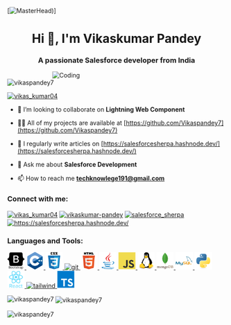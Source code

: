 [![MasterHead](https://www.google.com/imgres?imgurl=https%3A%2F%2Fqrsolutions.com.au%2Fwp-content%2Fuploads%2F2022%2F01%2FSalesforce-Developer-Experience-1.jpg&tbnid=_gRO0TVQwENExM&vet=10CDsQMyiAAWoXChMI8O-KuZTg_gIVAAAAAB0AAAAAEAM..i&imgrefurl=https%3A%2F%2Fqrsolutions.com.au%2Fsalesforce-developer-experience-1-jpg%2F&docid=C3Qeax9W9db-nM&w=1920&h=1080&q=salesforce%20developer&ved=0CDsQMyiAAWoXChMI8O-KuZTg_gIVAAAAAB0AAAAAEAM))]



<h1 align="center">Hi 👋, I'm Vikaskumar Pandey</h1>
<h3 align="center">A passionate Salesforce developer from India</h3>
<img align="right" alt="Coding" width="400" src="https://cdn.dribbble.com/users/1162077/screenshots/3848914/programmer.gif" >
<p align="left"> <img src="https://komarev.com/ghpvc/?username=vikaspandey7&label=Profile%20views&color=0e75b6&style=flat" alt="vikaspandey7" /> </p>

<p align="left"> <a href="https://twitter.com/vikas_kumar04" target="blank"><img src="https://img.shields.io/twitter/follow/vikas_kumar04?logo=twitter&style=for-the-badge" alt="vikas_kumar04" /></a> </p>

- 👯 I’m looking to collaborate on **Lightning Web Component**

- 👨‍💻 All of my projects are available at [https://github.com/Vikaspandey7](https://github.com/Vikaspandey7)

- 📝 I regularly write articles on [https://salesforcesherpa.hashnode.dev/](https://salesforcesherpa.hashnode.dev/)

- 💬 Ask me about **Salesforce Development**

- 📫 How to reach me **techknowlege191@gmail.com**

<h3 align="left">Connect with me:</h3>
<p align="left">
<a href="https://twitter.com/vikas_kumar04" target="blank"><img align="center" src="https://raw.githubusercontent.com/rahuldkjain/github-profile-readme-generator/master/src/images/icons/Social/twitter.svg" alt="vikas_kumar04" height="30" width="40" /></a>
<a href="https://linkedin.com/in/vikaskumar-pandey" target="blank"><img align="center" src="https://raw.githubusercontent.com/rahuldkjain/github-profile-readme-generator/master/src/images/icons/Social/linked-in-alt.svg" alt="vikaskumar-pandey" height="30" width="40" /></a>
<a href="https://instagram.com/salesforce_sherpa" target="blank"><img align="center" src="https://raw.githubusercontent.com/rahuldkjain/github-profile-readme-generator/master/src/images/icons/Social/instagram.svg" alt="salesforce_sherpa" height="30" width="40" /></a>
<a href="https://hashnode.com/https://salesforcesherpa.hashnode.dev/" target="blank"><img align="center" src="https://raw.githubusercontent.com/rahuldkjain/github-profile-readme-generator/master/src/images/icons/Social/hashnode.svg" alt="https://salesforcesherpa.hashnode.dev/" height="30" width="40" /></a>
</p>

<h3 align="left">Languages and Tools:</h3>
<p align="left"> <a href="https://getbootstrap.com" target="_blank" rel="noreferrer"> <img src="https://raw.githubusercontent.com/devicons/devicon/master/icons/bootstrap/bootstrap-plain-wordmark.svg" alt="bootstrap" width="40" height="40"/> </a> <a href="https://www.w3schools.com/cpp/" target="_blank" rel="noreferrer"> <img src="https://raw.githubusercontent.com/devicons/devicon/master/icons/cplusplus/cplusplus-original.svg" alt="cplusplus" width="40" height="40"/> </a> <a href="https://www.w3schools.com/css/" target="_blank" rel="noreferrer"> <img src="https://raw.githubusercontent.com/devicons/devicon/master/icons/css3/css3-original-wordmark.svg" alt="css3" width="40" height="40"/> </a> <a href="https://git-scm.com/" target="_blank" rel="noreferrer"> <img src="https://www.vectorlogo.zone/logos/git-scm/git-scm-icon.svg" alt="git" width="40" height="40"/> </a> <a href="https://www.w3.org/html/" target="_blank" rel="noreferrer"> <img src="https://raw.githubusercontent.com/devicons/devicon/master/icons/html5/html5-original-wordmark.svg" alt="html5" width="40" height="40"/> </a> <a href="https://www.java.com" target="_blank" rel="noreferrer"> <img src="https://raw.githubusercontent.com/devicons/devicon/master/icons/java/java-original.svg" alt="java" width="40" height="40"/> </a> <a href="https://developer.mozilla.org/en-US/docs/Web/JavaScript" target="_blank" rel="noreferrer"> <img src="https://raw.githubusercontent.com/devicons/devicon/master/icons/javascript/javascript-original.svg" alt="javascript" width="40" height="40"/> </a> <a href="https://www.linux.org/" target="_blank" rel="noreferrer"> <img src="https://raw.githubusercontent.com/devicons/devicon/master/icons/linux/linux-original.svg" alt="linux" width="40" height="40"/> </a> <a href="https://www.mongodb.com/" target="_blank" rel="noreferrer"> <img src="https://raw.githubusercontent.com/devicons/devicon/master/icons/mongodb/mongodb-original-wordmark.svg" alt="mongodb" width="40" height="40"/> </a> <a href="https://www.mysql.com/" target="_blank" rel="noreferrer"> <img src="https://raw.githubusercontent.com/devicons/devicon/master/icons/mysql/mysql-original-wordmark.svg" alt="mysql" width="40" height="40"/> </a> <a href="https://www.python.org" target="_blank" rel="noreferrer"> <img src="https://raw.githubusercontent.com/devicons/devicon/master/icons/python/python-original.svg" alt="python" width="40" height="40"/> </a> <a href="https://reactjs.org/" target="_blank" rel="noreferrer"> <img src="https://raw.githubusercontent.com/devicons/devicon/master/icons/react/react-original-wordmark.svg" alt="react" width="40" height="40"/> </a> <a href="https://tailwindcss.com/" target="_blank" rel="noreferrer"> <img src="https://www.vectorlogo.zone/logos/tailwindcss/tailwindcss-icon.svg" alt="tailwind" width="40" height="40"/> </a> <a href="https://www.typescriptlang.org/" target="_blank" rel="noreferrer"> <img src="https://raw.githubusercontent.com/devicons/devicon/master/icons/typescript/typescript-original.svg" alt="typescript" width="40" height="40"/> </a> </p>

<p><img align="left" src="https://github-readme-stats.vercel.app/api/top-langs?username=vikaspandey7&show_icons=true&locale=en&layout=compact" alt="vikaspandey7" /></p>

<p>&nbsp;<img align="center" src="https://github-readme-stats.vercel.app/api?username=vikaspandey7&show_icons=true&locale=en" alt="vikaspandey7" /></p>

<p><img align="center" src="https://github-readme-streak-stats.herokuapp.com/?user=vikaspandey7&" alt="vikaspandey7" /></p>
